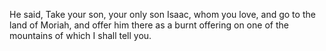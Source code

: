 He said, Take your son, your only son Isaac, whom you love, and go to the land of Moriah, and offer him there as a burnt offering on one of the mountains of which I shall tell you.
